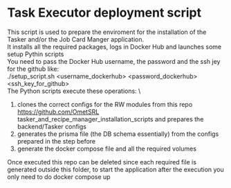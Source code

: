 # Task Executor deployment script

This script is used to prepare the enviroment for the installation of the Tasker and/or the Job Card Manger application.\
It installs all the required packages, logs in Docker Hub and launches some setup Pythin scripts\
You need to pass the Docker Hub username, the password and the ssh jey for the github like:\
./setup_script.sh <username_dockerhub> <password_dockerhub> <ssh_key_for_github>
\
The Python scripts execute these operations: \
 1. clones the correct configs for the RW modules from this repo https://github.com/OmetSRL tasker_and_recipe_manager_installation_scripts and prepares the backend/Tasker configs
 2. generates the prisma file (the DB schema essentially) from the configs prepared in the step before
 3. generate the docker compose file and all the required volumes

Once executed this repo can be deleted since each required file is generated outside this folder, to start the application after the execution you only need to do docker compose up